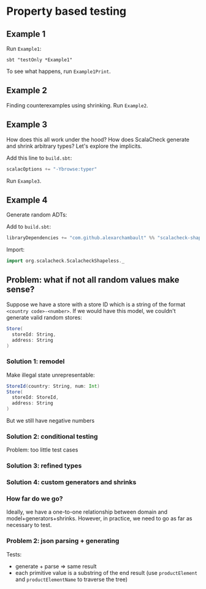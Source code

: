 Property based testing
===

## Example 1

Run `Example1`:

```
sbt "testOnly *Example1"
```

To see what happens, run `Example1Print`.

## Example 2

Finding counterexamples using shrinking. Run `Example2`.

## Example 3

How does this all work under the hood? How does ScalaCheck generate and shrink arbitrary types? Let's explore the implicits.

Add this line to `build.sbt`:

```scala
scalacOptions += "-Ybrowse:typer"
```

Run `Example3`.

## Example 4

Generate random ADTs:

Add to `build.sbt`:
```scala
libraryDependencies += "com.github.alexarchambault" %% "scalacheck-shapeless_1.14" % "1.2.3"
```

Import:
```scala
import org.scalacheck.ScalacheckShapeless._
```

## Problem: what if not all random values make sense?

Suppose we have a store with a store ID which is a string of the format `<country code>-<number>`. If we would have this model, we couldn't generate valid random stores:

```scala
Store(
  storeId: String,
  address: String
)
```

### Solution 1: remodel

Make illegal state unrepresentable:

```scala
StoreId(country: String, num: Int)
Store(
  storeId: StoreId,
  address: String  
)
```

But we still have negative numbers

### Solution 2: conditional testing
Problem: too little test cases

### Solution 3: refined types

### Solution 4: custom generators and shrinks

### How far do we go?
Ideally, we have a one-to-one relationship between domain and model+generators+shrinks. However, in practice, we need to go as far as necessary to test.

### Problem 2: json parsing + generating

Tests:
- generate + parse => same result
- each primitive value is a substring of the end result (use `productElement` and `productElementName` to traverse the tree)